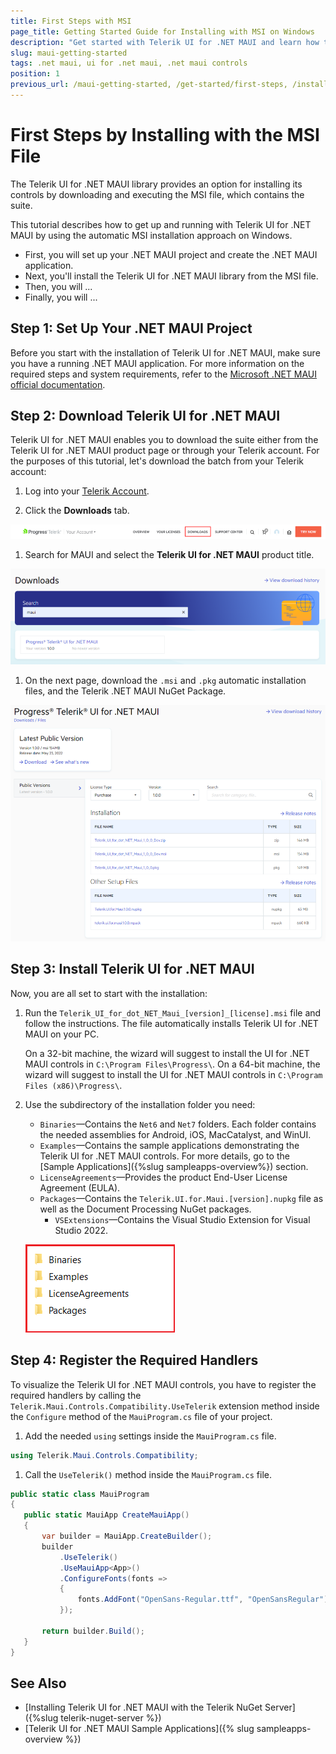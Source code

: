 ```yaml
---
title: First Steps with MSI
page_title: Getting Started Guide for Installing with MSI on Windows
description: "Get started with Telerik UI for .NET MAUI and learn how to install the controls from an MSI file, and then build and run a sample application."
slug: maui-getting-started
tags: .net maui, ui for .net maui, .net maui controls
position: 1
previous_url: /maui-getting-started, /get-started/first-steps, /installation/windows/install-msi
---
```


# First Steps by Installing with the MSI File

The Telerik UI for .NET MAUI library provides an option for installing its controls by downloading and executing the MSI file, which contains the suite.

This tutorial describes how to get up and running with Telerik UI for .NET MAUI by using the automatic MSI installation approach on Windows.

* First, you will set up your .NET MAUI project and create the .NET MAUI application.
* Next, you'll install the Telerik UI for .NET MAUI library from the MSI file.
* Then, you will ...
* Finally, you will ...

## Step 1: Set Up Your .NET MAUI Project

Before you start with the installation of Telerik UI for .NET MAUI, make sure you have a running .NET MAUI application. For more information on the required steps and system requirements, refer to the [Microsoft .NET MAUI official documentation](https://docs.microsoft.com/en-us/dotnet/maui/get-started/installation).

## Step 2: Download Telerik UI for .NET MAUI

Telerik UI for .NET MAUI enables you to download the suite either from the Telerik UI for .NET MAUI product page or through your Telerik account. For the purposes of this tutorial, let's download the batch from your Telerik account:

1. Log into your [Telerik Account](https://www.telerik.com/account/).

1. Click the __Downloads__ tab.

  ![Telerik UI for .NET MAUI Download tab in your account](images/download-tab.png)

1. Search for MAUI and select the __Telerik UI for .NET MAUI__ product title.

  ![Telerik UI for .NET MAUI Search field in your account](images/search-for-maui.png)

1. On the next page, download the `.msi` and `.pkg` automatic installation files, and the Telerik .NET MAUI NuGet Package.

  ![Telerik UI for .NET MAUI available product files in your account](images/product-files.png)

## Step 3: Install Telerik UI for .NET MAUI

Now, you are all set to start with the installation:

1. Run the `Telerik_UI_for_dot_NET_Maui_[version]_[license].msi` file and follow the instructions. The file automatically installs Telerik UI for .NET MAUI on your PC.

    On a 32-bit machine, the wizard will suggest to install the UI for .NET MAUI controls in `C:\Program Files\Progress\`. On a 64-bit machine, the wizard will suggest to install the UI for .NET MAUI controls in `C:\Program Files (x86)\Progress\`.

1. Use the subdirectory of the installation folder you need:

    * `Binaries`&mdash;Contains the `Net6` and `Net7` folders. Each folder contains the needed assemblies for Android, iOS, MacCatalyst, and WinUI.
    * `Examples`&mdash;Contains the sample applications demonstrating the Telerik UI for .NET MAUI controls. For more details, go to the [Sample Applications]({%slug sampleapps-overview%}) section.
    * `LicenseAgreements`&mdash;Provides the product End-User License Agreement (EULA).
    * `Packages`&mdash;Contains the `Telerik.UI.for.Maui.[version].nupkg` file as well as the Document Processing NuGet packages.
	  * `VSExtensions`&mdash;Contains the Visual Studio Extension for Visual Studio 2022.

    ![Telerik .NET MAUI Installation folder with the displayed subdirectories](images/telerik-ui-for-maui-installation-folder.png)

## Step 4: Register the Required Handlers

To visualize the Telerik UI for .NET MAUI controls, you have to register the required handlers by calling the `Telerik.Maui.Controls.Compatibility.UseTelerik` extension method inside the `Configure` method of the `MauiProgram.cs` file of your project.

1. Add the needed `using` settings inside the `MauiProgram.cs` file.

 ```C#
using Telerik.Maui.Controls.Compatibility;
 ```

1. Call the `UseTelerik()` method inside the `MauiProgram.cs` file.

 ```C#
public static class MauiProgram
{
	public static MauiApp CreateMauiApp()
	{
		var builder = MauiApp.CreateBuilder();
		builder
			.UseTelerik()
			.UseMauiApp<App>()
			.ConfigureFonts(fonts =>
			{
				fonts.AddFont("OpenSans-Regular.ttf", "OpenSansRegular");
			});

		return builder.Build();
	}
}
 ```

## See Also

* [Installing Telerik UI for .NET MAUI with the Telerik NuGet Server]({%slug telerik-nuget-server %})
* [Telerik UI for .NET MAUI Sample Applications]({% slug sampleapps-overview %})
